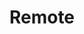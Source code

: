 ---
date_added: 2020-05-30
model: HS1RC
vendor: Heiman
title: Remote
category: remote
supports: action
zigbeemodel: ['RC_V14']
compatible: [deconz]
deconz: 2697
mlink: http://www.heimantech.com/product/?type=detail&id=10
link: https://www.aliexpress.com/item/4000033157179.html
link2: https://www.amazon.co.uk/HEIMAN-Zigbee-Detector-CombuStible-Sensor/dp/B07C6QYZ3W
link3: https://www.alibaba.com/product-detail/HEIMAN-HS1CG-Smart-home-zigbee-Natural_60379571509.html
---